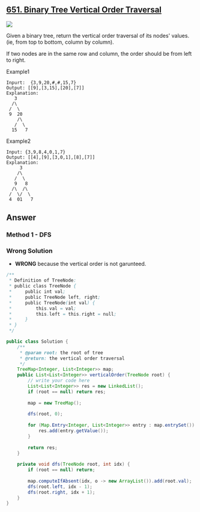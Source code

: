 ## [651. Binary Tree Vertical Order Traversal](https://www.lintcode.com/problem/binary-tree-vertical-order-traversal/description)

![](https://github.com/weltond/DataStructure/blob/master/medium.PNG)

Given a binary tree, return the vertical order traversal of its nodes' values. (ie, from top to bottom, column by column).

If two nodes are in the same row and column, the order should be from left to right.

Example1

```
Inpurt:  {3,9,20,#,#,15,7}
Output: [[9],[3,15],[20],[7]]
Explanation:
   3
  /\
 /  \
 9  20
    /\
   /  \
  15   7
```

Example2

```
Input: {3,9,8,4,0,1,7}
Output: [[4],[9],[3,0,1],[8],[7]]
Explanation:
     3
    /\
   /  \
   9   8
  /\  /\
 /  \/  \
 4  01   7
```

## Answer
### Method 1 - DFS

### Wrong Solution
- **WRONG** because the vertical order is not garunteed.
```java
/**
 * Definition of TreeNode:
 * public class TreeNode {
 *     public int val;
 *     public TreeNode left, right;
 *     public TreeNode(int val) {
 *         this.val = val;
 *         this.left = this.right = null;
 *     }
 * }
 */

public class Solution {
    /**
     * @param root: the root of tree
     * @return: the vertical order traversal
     */
    TreeMap<Integer, List<Integer>> map;
    public List<List<Integer>> verticalOrder(TreeNode root) {
        // write your code here
        List<List<Integer>> res = new LinkedList();
        if (root == null) return res;
        
        map = new TreeMap();
        
        dfs(root, 0);
        
        for (Map.Entry<Integer, List<Integer>> entry : map.entrySet()) {
            res.add(entry.getValue());
        }
        
        return res;
    }
    
    private void dfs(TreeNode root, int idx) {
        if (root == null) return;
        
        map.computeIfAbsent(idx, o -> new ArrayList()).add(root.val);
        dfs(root.left, idx - 1);
        dfs(root.right, idx + 1);
    }
}
```
